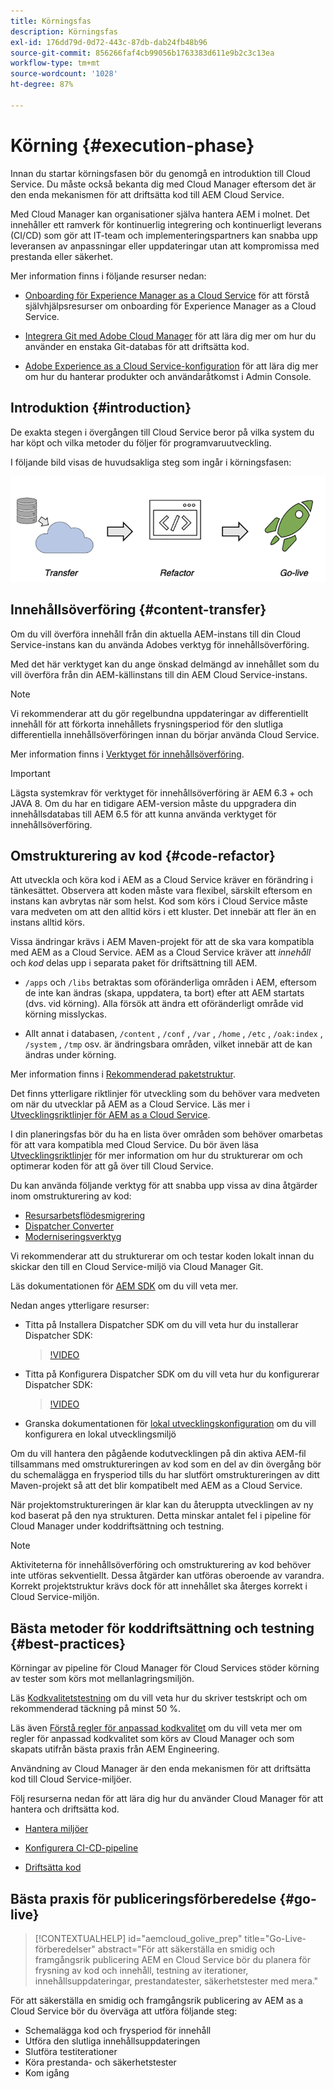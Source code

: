 ```yaml
---
title: Körningsfas
description: Körningsfas
exl-id: 176dd79d-0d72-443c-87db-dab24fb48b96
source-git-commit: 856266faf4cb99056b1763383d611e9b2c3c13ea
workflow-type: tm+mt
source-wordcount: '1028'
ht-degree: 87%

---
```


# Körning {#execution-phase}

Innan du startar körningsfasen bör du genomgå en introduktion till Cloud Service. Du måste också bekanta dig med Cloud Manager eftersom det är den enda mekanismen för att driftsätta kod till AEM Cloud Service.

Med Cloud Manager kan organisationer själva hantera AEM i molnet. Det innehåller ett ramverk för kontinuerlig integrering och kontinuerligt leverans (CI/CD) som gör att IT-team och implementeringspartners kan snabba upp leveransen av anpassningar eller uppdateringar utan att kompromissa med prestanda eller säkerhet.

Mer information finns i följande resurser nedan: 

* [Onboarding för Experience Manager as a Cloud Service](https://experienceleague.adobe.com/docs/experience-manager-cloud-service/onboarding/home.html) för att förstå självhjälpsresurser om onboarding för Experience Manager as a Cloud Service.

* [Integrera Git med Adobe Cloud Manager](https://experienceleague.adobe.com/docs/experience-manager-cloud-service/implementing/managing-code/integrating-with-git.html) för att lära dig mer om hur du använder en enstaka Git-databas för att driftsätta kod.

* [Adobe Experience as a Cloud Service-konfiguration](https://experienceleague.adobe.com/docs/experience-manager-cloud-service/security/ims-support.html#aem-configuration) för att lära dig mer om hur du hanterar produkter och användaråtkomst i Admin Console.


## Introduktion {#introduction}

De exakta stegen i övergången till Cloud Service beror på vilka system du har köpt och vilka metoder du följer för programvaruutveckling.

I följande bild visas de huvudsakliga steg som ingår i körningsfasen:

![bild](/help/move-to-cloud-service/assets/exec-image1.png)

## Innehållsöverföring {#content-transfer}

Om du vill överföra innehåll från din aktuella AEM-instans till din Cloud Service-instans kan du använda Adobes verktyg för innehållsöverföring.

Med det här verktyget kan du ange önskad delmängd av innehållet som du vill överföra från din AEM-källinstans till din AEM Cloud Service-instans.

>[!NOTE]
>Vi rekommenderar att du gör regelbundna uppdateringar av differentiellt innehåll för att förkorta innehållets frysningsperiod för den slutliga differentiella innehållsöverföringen innan du börjar använda Cloud Service.

Mer information finns i [Verktyget för innehållsöverföring](/help/move-to-cloud-service/content-transfer-tool/overview-content-transfer-tool.md).

>[!IMPORTANT]
>Lägsta systemkrav för verktyget för innehållsöverföring är AEM 6.3 + och JAVA 8. Om du har en tidigare AEM-version måste du uppgradera din innehållsdatabas till AEM 6.5 för att kunna använda verktyget för innehållsöverföring.

## Omstrukturering av kod {#code-refactor}

Att utveckla och köra kod i AEM as a Cloud Service kräver en förändring i tänkesättet. Observera att koden måste vara flexibel, särskilt eftersom en instans kan avbrytas när som helst. Kod som körs i Cloud Service måste vara medveten om att den alltid körs i ett kluster. Det innebär att fler än en instans alltid körs.

Vissa ändringar krävs i AEM Maven-projekt för att de ska vara kompatibla med AEM as a Cloud Service. AEM as a Cloud Service kräver att *innehåll* och *kod* delas upp i separata paket för driftsättning till AEM.

* `/apps` och `/libs` betraktas som oföränderliga områden i AEM, eftersom de inte kan ändras (skapa, uppdatera, ta bort) efter att AEM startats (dvs. vid körning). Alla försök att ändra ett oföränderligt område vid körning misslyckas.

* Allt annat i databasen, `/content` , `/conf` , `/var` , `/home` , `/etc` , `/oak:index` , `/system` , `/tmp` osv. är ändringsbara områden, vilket innebär att de kan ändras under körning.

Mer information finns i [Rekommenderad paketstruktur](https://experienceleague.adobe.com/docs/experience-manager-cloud-service/implementing/developing/aem-project-content-package-structure.html#recommended-package-structure).

Det finns ytterligare riktlinjer för utveckling som du behöver vara medveten om när du utvecklar på AEM as a Cloud Service. Läs mer i [Utvecklingsriktlinjer för AEM as a Cloud Service](https://experienceleague.adobe.com/docs/experience-manager-cloud-service/implementing/developing/development-guidelines.html).

I din planeringsfas bör du ha en lista över områden som behöver omarbetas för att vara kompatibla med Cloud Service. Du bör även läsa [Utvecklingsriktlinjer](https://experienceleague.adobe.com/docs/experience-manager-cloud-service/implementing/developing/development-guidelines.html) för mer information om hur du strukturerar om och optimerar koden för att gå över till Cloud Service.

Du kan använda följande verktyg för att snabba upp vissa av dina åtgärder inom omstrukturering av kod:

* [Resursarbetsflödesmigrering](/help/move-to-cloud-service/moving-to-aem-assets/asset-workflow-migration-tool.md)
* [Dispatcher Converter](/help/move-to-cloud-service/refactoring-tools/dispatcher-transformation-utility-tools.md)
* [Moderniseringsverktyg ](/help/move-to-cloud-service/refactoring-tools/aem-modernization-tools.md)

Vi rekommenderar att du strukturerar om och testar koden lokalt innan du skickar den till en Cloud Service-miljö via Cloud Manager Git.

Läs dokumentationen för [AEM SDK](https://experienceleague.adobe.com/docs/experience-manager-cloud-service/implementing/deploying/overview.html#aem-as-a-cloud-service-sdk) om du vill veta mer.

Nedan anges ytterligare resurser:

* Titta på Installera Dispatcher SDK om du vill veta hur du installerar Dispatcher SDK:

   >[!VIDEO](https://video.tv.adobe.com/v/30601)

* Titta på Konfigurera Dispatcher SDK om du vill veta hur du konfigurerar Dispatcher SDK:

   >[!VIDEO](https://video.tv.adobe.com/v/30602)

* Granska dokumentationen för [lokal utvecklingskonfiguration](https://experienceleague.adobe.com/docs/experience-manager-learn/cloud-service/local-development-environment-set-up/overview.html) om du vill konfigurera en lokal utvecklingsmiljö


Om du vill hantera den pågående kodutvecklingen på din aktiva AEM-fil tillsammans med omstruktureringen av kod som en del av din övergång bör du schemalägga en frysperiod tills du har slutfört omstruktureringen av ditt Maven-projekt så att det blir kompatibelt med AEM as a Cloud Service.

När projektomstruktureringen är klar kan du återuppta utvecklingen av ny kod baserat på den nya strukturen. Detta minskar antalet fel i pipeline för Cloud Manager under koddriftsättning och testning.

>[!NOTE]
>Aktiviteterna för innehållsöverföring och omstrukturering av kod behöver inte utföras sekventiellt. Dessa åtgärder kan utföras oberoende av varandra. Korrekt projektstruktur krävs dock för att innehållet ska återges korrekt i Cloud Service-miljön.

## Bästa metoder för koddriftsättning och testning {#best-practices}

Körningar av pipeline för Cloud Manager för Cloud Services stöder körning av tester som körs mot mellanlagringsmiljön.

Läs [Kodkvalitetstestning](https://experienceleague.adobe.com/docs/experience-manager-cloud-service/implementing/developing/understand-test-results.html#code-quality-testing) om du vill veta hur du skriver testskript och om rekommenderad täckning på minst 50 %.

Läs även [Förstå regler för anpassad kodkvalitet](https://experienceleague.adobe.com/docs/experience-manager-cloud-service/implementing/using-cloud-manager/custom-code-quality-rules.html) om du vill veta mer om regler för anpassad kodkvalitet som körs av Cloud Manager och som skapats utifrån bästa praxis från AEM Engineering.

Användning av Cloud Manager är den enda mekanismen för att driftsätta kod till Cloud Service-miljöer.

Följ resurserna nedan för att lära dig hur du använder Cloud Manager för att hantera och driftsätta kod.

* [Hantera miljöer](https://experienceleague.adobe.com/docs/experience-manager-cloud-service/implementing/using-cloud-manager/manage-environments.html)

* [Konfigurera CI-CD-pipeline](https://experienceleague.adobe.com/docs/experience-manager-cloud-service/implementing/using-cloud-manager/configure-pipeline.html)

* [Driftsätta kod](https://experienceleague.adobe.com/docs/experience-manager-cloud-service/implementing/using-cloud-manager/deploy-code.html)

## Bästa praxis för publiceringsförberedelse {#go-live}

>[!CONTEXTUALHELP]
>id="aemcloud_golive_prep"
>title="Go-Live-förberedelser"
>abstract="För att säkerställa en smidig och framgångsrik publicering AEM en Cloud Service bör du planera för frysning av kod och innehåll, testning av iterationer, innehållsuppdateringar, prestandatester, säkerhetstester med mera."

För att säkerställa en smidig och framgångsrik publicering av AEM as a Cloud Service bör du överväga att utföra följande steg:

* Schemalägga kod och frysperiod för innehåll
* Utföra den slutliga innehållsuppdateringen
* Slutföra testiterationer
* Köra prestanda- och säkerhetstester
* Kom igång
